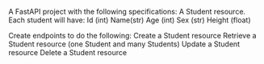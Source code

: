  A FastAPI project with the following specifications:
A Student resource. Each student will have:
Id (int)
Name(str)
Age (int)
Sex (str)
Height (float)

Create endpoints to do the following:
Create a Student resource
Retrieve a Student resource (one Student and many Students)
Update a Student resource
Delete a Student resource
